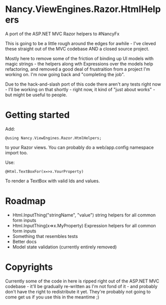 Nancy.ViewEngines.Razor.HtmlHelpers
===================================

A port of the ASP.NET MVC Razor helpers to #NancyFx

This is going to be a little rough around the edges for awhile - I've cleved these straight out of the MVC codebase AND a closed source project.

Mostly here to remove some of the friction of binding up UI models with magic strings - the helpers along wth Expressions over the models help refactoring, and removed a good deal of frustraition from a project I'm working on. I'm now going back and "completing the job".

Due to the hack-and-slash port of this code there aren't any tests right now - I'll be working on that shortly - right now, it kind of "just about works" - but might be useful to people.

# Getting started

Add:

    @using Nancy.ViewEngines.Razor.HtmlHelpers;
  
to your Razor views. You can probably do a web/app.config namespace import too.

Use:

    @Html.TextBoxFor(x=>x.YourProperty)
    
To render a TextBox with valid Ids and values.

# Roadmap

* Html.InputThing("stringName", "value") string helpers for all common form inputs
* Html.InputThing(x=>x.MyProperty) Expression helpers for all common form inputs
* Something that resembles tests
* Better docs
* Model state validation (currently entirely removed)

# Copyrights

Currently some of the code in here is ripped right out of the ASP.NET MVC codebase - it'll be gradually re-written as I'm not fond of it - and probably don't have the right to redistribute it yet. They're probably not going to come get us if you use this in the meantime ;)